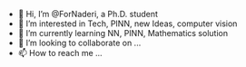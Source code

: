 - 👋 Hi, I’m @ForNaderi, a Ph.D. student
- 👀 I’m interested in Tech, PINN, new Ideas, computer vision
- 🌱 I’m currently learning NN, PINN, Mathematics solution
- 💞️ I’m looking to collaborate on ...
- 📫 How to reach me ...

<!---
ForNaderi/ForNaderi is a ✨ special ✨ repository because its `README.md` (this file) appears on your GitHub profile.
You can click the Preview link to take a look at your changes.
--->

